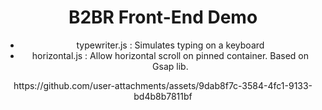 <div align="center">
<h1>B2BR Front-End Demo</h1>
  <ul>
    <li>typewriter.js : Simulates typing on a keyboard</li>
    <li>horizontal.js : Allow horizontal scroll on pinned container. Based on Gsap lib.</li>
  </ul>

</div>
<div align="center">
  https://github.com/user-attachments/assets/9dab8f7c-3584-4fc1-9133-bd4b8b7811bf
</div>
